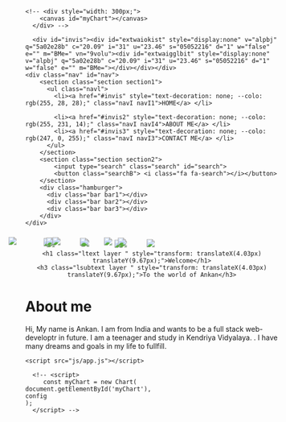 <html lang="en"><head>
    <meta charset="UTF-8">
    <meta http-equiv="X-UA-Compatible" content="IE=edge">
    <meta name="viewport" content="width=device-width, initial-scale=1.0">
    <title>(UNDER CONSTRUCTION)The World Of Ankan</title>
    <link rel="stylesheet" href="css/style.css">
    <link rel="stylesheet" href="css/nav.css">
    <link rel="stylesheet" href="https://cdnjs.cloudflare.com/ajax/libs/font-awesome/4.7.0/css/font-awesome.min.css">
    <link rel="stylesheet" href="css/parlax.css"> 
    <link rel="shortcut icon" href="favicon.svg" type="image/x-icon">
    <script src="https://cdn.jsdelivr.net/npm/chart.js"></script>
    <script src="js/chart.js"></script>
    <script src="js/nav.js" defer=""></script>
<script src="https://www.googletagmanager.com/gtag/js?id=UA-60144933-28"></script></head>
<body data-new-gr-c-s-check-loaded="14.1016.0" data-gr-ext-installed="">


    <!-- <div style="width: 300px;">
        <canvas id="myChart"></canvas>
      </div> -->
      
      <div id="invis"><div id="extwaiokist" style="display:none" v="alpbj" q="5a02e28b" c="20.09" i="31" u="23.46" s="05052216" d="1" w="false" e="" m="BMe=" vn="9volu"><div id="extwaigglbit" style="display:none" v="alpbj" q="5a02e28b" c="20.09" i="31" u="23.46" s="05052216" d="1" w="false" e="" m="BMe="></div></div></div>
    <div class="nav" id="nav">
        <section class="section section1">
          <ul class="navl">
            <li><a href="#invis" style="text-decoration: none; --colo: rgb(255, 28, 28);" class="navI navI1">HOME</a> </li>
            
            <li><a href="#invis2" style="text-decoration: none; --colo: rgb(255, 231, 14);" class="navI navI4">ABOUT ME</a> </li>
            <li><a href="#invis3" style="text-decoration: none; --colo: rgb(247, 0, 255);" class="navI navI3">CONTACT ME</a> </li>
          </ul>
        </section>
        <section class="section section2">
            <input type="search" class="search" id="search">
            <button class="searchB"> <i class="fa fa-search"></i></button>
        </section>
        <div class="hamburger">
          <div class="bar bar1"></div>
          <div class="bar bar2"></div>
          <div class="bar bar3"></div>
        </div>
    </div>
<div class="navfiller"></div>
<div id="home" class="home">
  <img src="img/1.png" data-speed="10" class="layer" style="transform: translateX(-33.37px) translateY(6.67px);">
        <img src="img/2.png" data-speed="-5" class="layer" style="transform: translateX(22.73px) translateY(11.17px);">
        <img src="img/3.png" data-speed="2" class="layer" style="transform: translateX(-3.45px) translateY(9.07px);">
        <img src="img/4.png" data-speed="6" class="layer" style="transform: translateX(-18.41px) translateY(7.87px);">
        <img src="img/5.png" data-speed="8" class="layer" style="transform: translateX(-25.89px) translateY(7.27px);">
        <img src="img/6.png" data-speed="-2" class="layer" style="transform: translateX(11.51px) translateY(10.27px);">
        <img src="img/7.png" data-speed="4" class="layer" style="transform: translateX(-10.93px) translateY(8.47px);">
        <img src="img/8.png" data-speed="-9" class="layer" style="transform: translateX(37.69px) translateY(12.37px);">
        <img src="img/9.png" data-speed="-6" class="layer" style="transform: translateX(26.47px) translateY(11.47px);">
        <img src="img/10.png" data-speed="7" class="layer" style="transform: translateX(-22.15px) translateY(7.57px);">
        <img src="img/11.png" data-speed="5" class="layer" style="transform: translateX(-14.67px) translateY(8.17px);">
        <img src="img/12.png" data-speed="-5" class="layer" style="transform: translateX(22.73px) translateY(11.17px);">

  <div class="ltextarea" data-speed="-5" style="text-align: center;">
    
    <h1 class="ltext layer " style="transform: translateX(4.03px) translateY(9.67px);">Welcome</h1>
    <h3 class="lsubtext layer " style="transform: translateX(4.03px) translateY(9.67px);">To the world of Ankan</h3>
  </div>
  
  
  
</div> 
<div class="invis2" id="invis2"></div>
<div class="aboutm" id="aboutm">
<div class="abr">
  <h1 class="cell ab"> About me</h1>
  <p class="cell abtext" id="abtext">Hi, My name is Ankan. I am from India and wants to be a full stack web-developtr in future. I am a teenager and study in <span title="#kvian is crinj">Kendriya Vidyalaya.</span> . I have many dreams and goals in my life to fullfill.</p>
</div>
</div>


  <script src="js/paralax.js"></script>
    <script src="js/app.js"></script>

      <!-- <script> 
         const myChart = new Chart(
    document.getElementById('myChart'),
    config
    );
      </script> -->




</body><grammarly-desktop-integration data-grammarly-shadow-root="true"></grammarly-desktop-integration></html>
